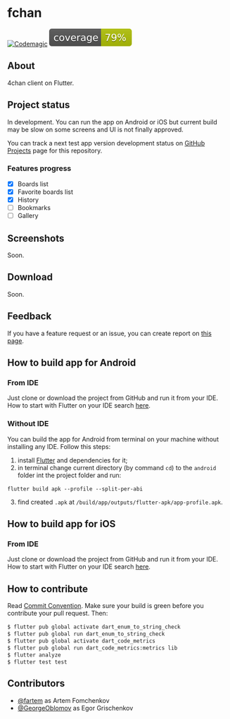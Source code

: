 # fchan

[![Codemagic](https://api.codemagic.io/apps/5f762964afe9c4000f3e41ce/5f762964afe9c4000f3e41cd/status_badge.svg)](https://codemagic.io/apps/5f762964afe9c4000f3e41ce/5f762964afe9c4000f3e41cd/latest_build)
[![Coverage](./coverage_badge.svg)](./coverage_badge.svg)

## About

4chan client on Flutter.

## Project status

In development. You can run the app on Android or iOS but current build may be slow on some screens and UI is not finally approved.

You can track a next test app version development status on [GitHub Projects](https://github.com/fartem/fchan/projects) page for this repository.

### Features progress

* [x] Boards list
* [x] Favorite boards list
* [x] History
* [ ] Bookmarks
* [ ] Gallery

## Screenshots

Soon.

## Download

Soon.

## Feedback

If you have a feature request or an issue, you can create report on [this page](https://github.com/fartem/fchan/issues).

## How to build app for Android

### From IDE

Just clone or download the project from GitHub and run it from your IDE. How to start with Flutter on your IDE search [here](https://flutter.dev/docs/get-started/editor).

### Without IDE

You can build the app for Android from terminal on your machine without installing any IDE. Follow this steps:

1. install [Flutter](https://flutter.dev/docs/get-started/install) and dependencies for it;
2. in terminal change current directory (by command `cd`) to the `android` folder int the project folder and run:

```shell
flutter build apk --profile --split-per-abi
```

3. find created `.apk` at `/build/app/outputs/flutter-apk/app-profile.apk`.

## How to build app for iOS

### From IDE

Just clone or download the project from GitHub and run it from your IDE. How to start with Flutter on your IDE search [here](https://flutter.dev/docs/get-started/editor).

## How to contribute

Read [Commit Convention](https://github.com/fartem/repository-rules/blob/master/commit-convention/COMMIT_CONVENTION.md). Make sure your build is green before you contribute your pull request. Then:

```shell
$ flutter pub global activate dart_enum_to_string_check
$ flutter pub global run dart_enum_to_string_check
$ flutter pub global activate dart_code_metrics
$ flutter pub global run dart_code_metrics:metrics lib
$ flutter analyze
$ flutter test test
```

## Contributors

* [@fartem](https://github.com/fartem) as Artem Fomchenkov
* [@GeorgeOblomov](https://github.com/GeorgeOblomov) as Egor Grischenkov
